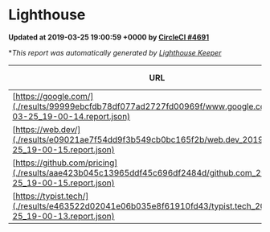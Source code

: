
# Lighthouse

**Updated at 2019-03-25 19:00:59 +0000 by [CircleCI #4691](https://circleci.com/gh/ItinerisLtd/lighthouse-keeper-example/4691)**

**This report was automatically generated by [Lighthouse Keeper](https://github.com/itinerisltd/lighthouse-keeper)*

| URL | Performance | Accessibility | Best Practices | SEO | PWA | Updated At |
| --- | --- | --- | --- | --- | --- | --- |
| [https://google.com/](./results/99999ebcfdb78df077ad2727fd00969f/www.google.com_2019-03-25_19-00-14.report.json) | 0.94 | 0.71 | 0.93 | 0.82 | 0.58 | 2019-03-25T19:00:14.407Z |
| [https://web.dev/](./results/e09021ae7f54dd9f3b549cb0bc165f2b/web.dev_2019-03-25_19-00-15.report.json) | 0.96 | 0.93 | 1 | 0.96 | 1 | 2019-03-25T19:00:15.450Z |
| [https://github.com/pricing](./results/aae423b045c13965ddf45c696df2484d/github.com_2019-03-25_19-00-15.report.json) | 0.87 | 0.89 | 0.93 | 0.9 | 0.58 | 2019-03-25T19:00:15.883Z |
| [https://typist.tech/](./results/e463522d02041e06b035e8f61910fd43/typist.tech_2019-03-25_19-00-13.report.json) | 1 |  |  |  |  | 2019-03-25T19:00:13.191Z |

